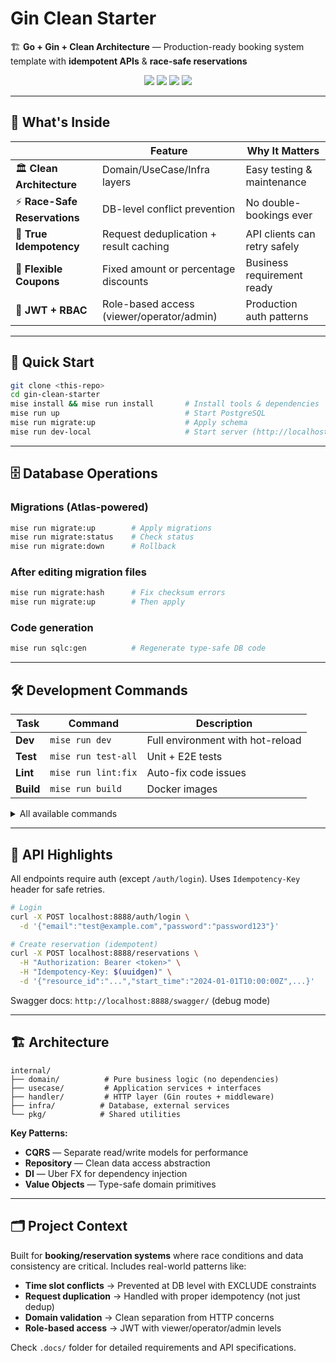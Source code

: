 # Gin Clean Starter

🏗️ **Go + Gin + Clean Architecture** — Production-ready booking system template with **idempotent APIs** & **race-safe reservations**

<p align="center">
  <img src="https://img.shields.io/badge/Go-1.24+-blue" />
  <img src="https://img.shields.io/badge/DB-PostgreSQL + tstzrange-green" />
  <img src="https://img.shields.io/badge/DI-Uber FX-orange" />
  <img src="https://img.shields.io/badge/ORM-sqlc-red" />
</p>

---

## 🎯 What's Inside

|  | Feature | Why It Matters |
|---|---|---|
| 🏛️ **Clean Architecture** | Domain/UseCase/Infra layers | Easy testing & maintenance |
| ⚡ **Race-Safe Reservations** | DB-level conflict prevention | No double-bookings ever |  
| 🔄 **True Idempotency** | Request deduplication + result caching | API clients can retry safely |
| 🎫 **Flexible Coupons** | Fixed amount or percentage discounts | Business requirement ready |
| 🔐 **JWT + RBAC** | Role-based access (viewer/operator/admin) | Production auth patterns |

---

## 🚀 Quick Start

```bash
git clone <this-repo>
cd gin-clean-starter
mise install && mise run install       # Install tools & dependencies
mise run up                            # Start PostgreSQL
mise run migrate:up                    # Apply schema
mise run dev-local                     # Start server (http://localhost:8888)
```

---

## 🗄️ Database Operations

### Migrations (Atlas-powered)
```bash
mise run migrate:up        # Apply migrations
mise run migrate:status    # Check status
mise run migrate:down      # Rollback
```

### After editing migration files
```bash
mise run migrate:hash      # Fix checksum errors
mise run migrate:up        # Then apply
```

### Code generation
```bash
mise run sqlc:gen          # Regenerate type-safe DB code
```

---

## 🛠️ Development Commands

| Task | Command | Description |
|------|---------|-------------|
| **Dev** | `mise run dev` | Full environment with hot-reload |
| **Test** | `mise run test-all` | Unit + E2E tests |
| **Lint** | `mise run lint:fix` | Auto-fix code issues |
| **Build** | `mise run build` | Docker images |

<details>
<summary>All available commands</summary>

```bash
# Environment
mise run up              # Start services
mise run down            # Stop services  
mise run logs            # View logs

# Code quality
mise run lint            # Check issues
mise run fmt             # Format code
mise run sql:format      # Format SQL

# Testing
mise run test-unit       # Unit tests only
mise run test-e2e        # E2E tests only
mise run test-clean      # Clean test cache
```

</details>

---

## 📡 API Highlights

All endpoints require auth (except `/auth/login`). Uses `Idempotency-Key` header for safe retries.

```bash
# Login
curl -X POST localhost:8888/auth/login \
  -d '{"email":"test@example.com","password":"password123"}'

# Create reservation (idempotent)
curl -X POST localhost:8888/reservations \
  -H "Authorization: Bearer <token>" \
  -H "Idempotency-Key: $(uuidgen)" \
  -d '{"resource_id":"...","start_time":"2024-01-01T10:00:00Z",...}'
```

Swagger docs: `http://localhost:8888/swagger/` (debug mode)

---

## 🏗️ Architecture

```
internal/
├── domain/          # Pure business logic (no dependencies)
├── usecase/         # Application services + interfaces  
├── handler/         # HTTP layer (Gin routes + middleware)
├── infra/          # Database, external services
└── pkg/            # Shared utilities
```

**Key Patterns:**
* **CQRS** — Separate read/write models for performance  
* **Repository** — Clean data access abstraction
* **DI** — Uber FX for dependency injection  
* **Value Objects** — Type-safe domain primitives

---

## 🗂️ Project Context

Built for **booking/reservation systems** where race conditions and data consistency are critical. Includes real-world patterns like:

* **Time slot conflicts** → Prevented at DB level with EXCLUDE constraints
* **Request duplication** → Handled with proper idempotency (not just dedup)  
* **Domain validation** → Clean separation from HTTP concerns
* **Role-based access** → JWT with viewer/operator/admin levels

Check `.docs/` folder for detailed requirements and API specifications.